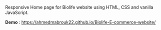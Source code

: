 Responsive Home page for Biolife website using HTML, CSS and vanilla JavaScript.

**Demo** : https://ahmedmabrouk22.github.io/Biolife-E-commerce-website/

